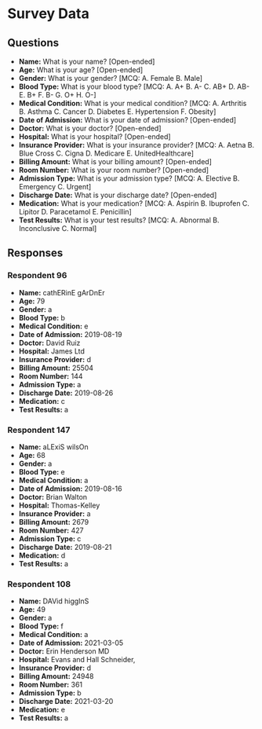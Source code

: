 # Survey Data

## Questions

- **Name:** What is your name? [Open-ended]
- **Age:** What is your age? [Open-ended]
- **Gender:** What is your gender? [MCQ: A. Female B. Male]
- **Blood Type:** What is your blood type? [MCQ: A. A+ B. A- C. AB+ D. AB- E. B+ F. B- G. O+ H. O-]
- **Medical Condition:** What is your medical condition? [MCQ: A. Arthritis B. Asthma C. Cancer D. Diabetes E. Hypertension F. Obesity]
- **Date of Admission:** What is your date of admission? [Open-ended]
- **Doctor:** What is your doctor? [Open-ended]
- **Hospital:** What is your hospital? [Open-ended]
- **Insurance Provider:** What is your insurance provider? [MCQ: A. Aetna B. Blue Cross C. Cigna D. Medicare E. UnitedHealthcare]
- **Billing Amount:** What is your billing amount? [Open-ended]
- **Room Number:** What is your room number? [Open-ended]
- **Admission Type:** What is your admission type? [MCQ: A. Elective B. Emergency C. Urgent]
- **Discharge Date:** What is your discharge date? [Open-ended]
- **Medication:** What is your medication? [MCQ: A. Aspirin B. Ibuprofen C. Lipitor D. Paracetamol E. Penicillin]
- **Test Results:** What is your test results? [MCQ: A. Abnormal B. Inconclusive C. Normal]

## Responses

### Respondent 96

- **Name:** cathERinE gArDnEr
- **Age:** 79
- **Gender:** a
- **Blood Type:** b
- **Medical Condition:** e
- **Date of Admission:** 2019-08-19
- **Doctor:** David Ruiz
- **Hospital:** James Ltd
- **Insurance Provider:** d
- **Billing Amount:** 25504
- **Room Number:** 144
- **Admission Type:** a
- **Discharge Date:** 2019-08-26
- **Medication:** c
- **Test Results:** a

### Respondent 147

- **Name:** aLExiS wilsOn
- **Age:** 68
- **Gender:** a
- **Blood Type:** e
- **Medical Condition:** a
- **Date of Admission:** 2019-08-16
- **Doctor:** Brian Walton
- **Hospital:** Thomas-Kelley
- **Insurance Provider:** a
- **Billing Amount:** 2679
- **Room Number:** 427
- **Admission Type:** c
- **Discharge Date:** 2019-08-21
- **Medication:** d
- **Test Results:** a

### Respondent 108

- **Name:** DAVid higgInS
- **Age:** 49
- **Gender:** a
- **Blood Type:** f
- **Medical Condition:** a
- **Date of Admission:** 2021-03-05
- **Doctor:** Erin Henderson MD
- **Hospital:** Evans and Hall Schneider,
- **Insurance Provider:** d
- **Billing Amount:** 24948
- **Room Number:** 361
- **Admission Type:** b
- **Discharge Date:** 2021-03-20
- **Medication:** e
- **Test Results:** a

